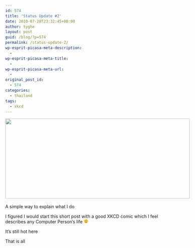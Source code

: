 ```yaml
---
id: 574
title: 'Status Update #2'
date: 2010-07-28T23:32:45+00:00
author: tyghe
layout: post
guid: /blog/?p=574
permalink: /status-update-2/
wp-esprit-picasa-meta-description:
  - 
wp-esprit-picasa-meta-title:
  - 
wp-esprit-picasa-meta-url:
  - 
original_post_id:
  - 574
categories:
  - thailand
tags:
  - xkcd
---
```

<div style="width: 597px" class="wp-caption aligncenter">
  <img title="Computer Problems" src="http://imgs.xkcd.com/comics/computer_problems.png" alt="" width="587" height="254" />
  
  <p class="wp-caption-text">
    A simple way to explain what I do
  </p>
</div>

I figured I would start this short post with a good XKCD comic which I feel describes any Computer Person&#8217;s life <img src="/wp-includes/images/smilies/simple-smile.png" alt=":)" class="wp-smiley" style="height: 1em; max-height: 1em;" />

It&#8217;s still hot here

That is all
